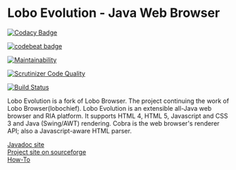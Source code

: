 Lobo Evolution - Java Web Browser
=============

[![Codacy Badge](https://api.codacy.com/project/badge/Grade/5668f2c4c7ca4e5188cb97aff090c56d)](https://www.codacy.com/app/ivan.difrancesco/LoboEvolution?utm_source=github.com&utm_medium=referral&utm_content=oswetto/LoboEvolution&utm_campaign=badger)

[![codebeat badge](https://codebeat.co/badges/427830dc-6b70-4ce2-9daa-f19a422eb548)](https://codebeat.co/projects/github-com-oswetto-loboevolution-master)

[![Maintainability](https://api.codeclimate.com/v1/badges/e98fd103016736dbf9f3/maintainability)](https://codeclimate.com/github/oswetto/LoboEvolution/maintainability)

[![Scrutinizer Code Quality](https://scrutinizer-ci.com/g/oswetto/LoboEvolution/badges/quality-score.png?b=master)](https://scrutinizer-ci.com/g/oswetto/LoboEvolution/?branch=master)

[![Build Status](https://scrutinizer-ci.com/g/oswetto/LoboEvolution/badges/build.png?b=master)](https://scrutinizer-ci.com/g/oswetto/LoboEvolution/build-status/master)

Lobo Evolution is a fork of Lobo Browser. The project continuing the work of Lobo Browser(lobochief). Lobo Evolution is an extensible all-Java web browser and RIA platform. It supports HTML 4, HTML 5, Javascript and CSS 3 and Java (Swing/AWT) rendering. Cobra is the web browser's renderer API; also a Javascript-aware HTML parser.

<a href='https://oswetto.github.io/LoboEvolution/'>Javadoc site</a><br/>
<a href='http://sourceforge.net/projects/loboevolution/'>Project site on sourceforge</a><br/>
<a href='https://github.com/oswetto/LoboEvolution/wiki/How-To'>How-To</a><br/>
